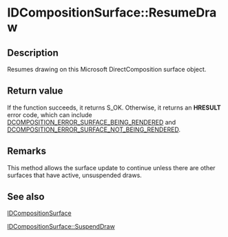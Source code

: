 # IDCompositionSurface::ResumeDraw

## Description

Resumes drawing on this Microsoft DirectComposition surface object.

## Return value

If the function succeeds, it returns S_OK. Otherwise, it returns an **HRESULT** error code, which can include [DCOMPOSITION_ERROR_SURFACE_BEING_RENDERED](https://learn.microsoft.com/windows/desktop/directcomp/directcomposition-error-codes) and [DCOMPOSITION_ERROR_SURFACE_NOT_BEING_RENDERED](https://learn.microsoft.com/windows/desktop/directcomp/directcomposition-error-codes).

## Remarks

 This method allows the surface update to continue unless there are other surfaces that have active, unsuspended draws.

## See also

[IDCompositionSurface](https://learn.microsoft.com/windows/desktop/api/dcomp/nn-dcomp-idcompositionsurface)

[IDCompositionSurface::SuspendDraw](https://learn.microsoft.com/windows/desktop/api/dcomp/nf-dcomp-idcompositionsurface-suspenddraw)
